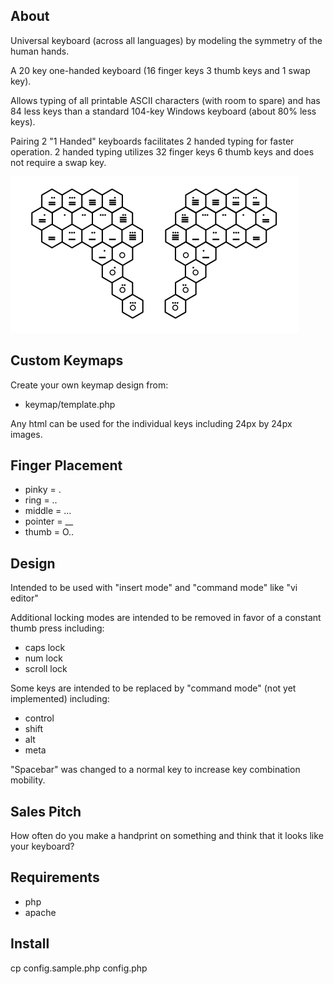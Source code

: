 About
-----
Universal keyboard (across all languages) by modeling the symmetry of the human hands.

A 20 key one-handed keyboard (16 finger keys 3 thumb keys and 1 swap key).

Allows typing of all printable ASCII characters (with room to spare) and has 84 less keys than a standard 104-key Windows keyboard (about 80% less keys).

Pairing 2 "1 Handed" keyboards facilitates 2 handed typing for faster operation. 2 handed typing utilizes 32 finger keys 6 thumb keys and does not require a swap key.

![Paired One-Handed Symmetric Keyboards with Hexagonal Keys](/vhex/export/hexboard.png)

Custom Keymaps
--------------
Create your own keymap design from:
* keymap/template.php

Any html can be used for the individual keys including 24px by 24px images.

Finger Placement
----------------
* pinky = .
* ring = ..
* middle = ...
* pointer = __
* thumb = O..

Design
------
Intended to be used with "insert mode" and "command mode" like "vi editor"

Additional locking modes are intended to be removed in favor of a constant thumb press including:
* caps lock
* num lock
* scroll lock

Some keys are intended to be replaced by "command mode" (not yet implemented) including:
* control
* shift
* alt
* meta

"Spacebar" was changed to a normal key to increase key combination mobility.

Sales Pitch
-----------
How often do you make a handprint on something and think that it looks like your keyboard?

Requirements
------------
* php
* apache

Install
-------
cp config.sample.php config.php

